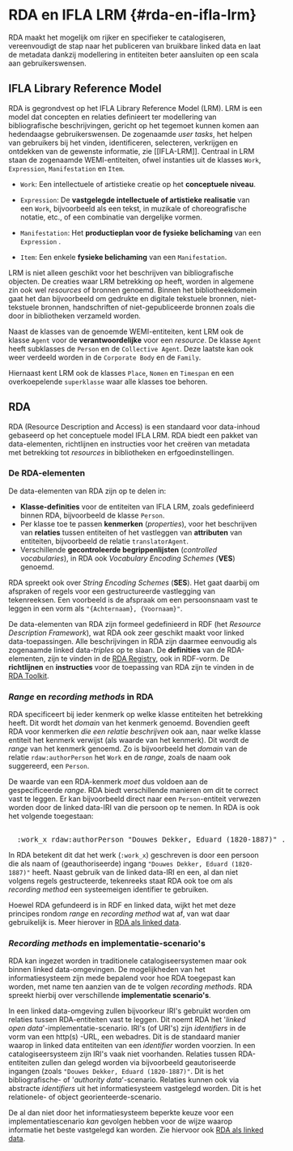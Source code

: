 RDA en IFLA LRM {#rda-en-ifla-lrm}
=====================

RDA maakt het mogelijk om rijker en specifieker te catalogiseren, vereenvoudigt de stap naar het publiceren van bruikbare linked data en laat de metadata dankzij modellering in entiteiten beter aansluiten op een scala aan gebruikerswensen.

## IFLA Library Reference Model

RDA is gegrondvest op het IFLA Library Reference Model (LRM). LRM is een model dat concepten en relaties definieert ter modellering van bibliografische beschrijvingen, gericht op het tegemoet kunnen komen aan hedendaagse gebruikerswensen. De zogenaamde *user tasks*, het helpen van gebruikers bij het vinden, identificeren, selecteren, verkrijgen en ontdekken van de gewenste informatie, zie [[IFLA-LRM]]. Centraal in LRM staan de zogenaamde WEMI-entiteiten, ofwel instanties uit de klasses `Work`, `Expression`, `Manifestation` en `Item`.

* `Work`: Een intellectuele of artistieke creatie op het **conceptuele niveau**. 

* `Expression`: De **vastgelegde intellectuele of artistieke realisatie** van een `Work`, bijvoorbeeld als een tekst, in muzikale of choreografische notatie, etc., of een combinatie van dergelijke vormen. 

* `Manifestation`: Het **productieplan voor de fysieke belichaming** van een `Expression` . 

* `Item`: Een enkele **fysieke belichaming** van een `Manifestation`. 

LRM is niet alleen geschikt voor het beschrijven van bibliografische objecten. De creaties waar LRM betrekking op heeft, worden in algemene zin ook wel *resources* of bronnen genoemd. Binnen het bibliotheekdomein gaat het dan bijvoorbeeld om gedrukte en digitale tekstuele bronnen, niet-tekstuele bronnen, handschriften of niet-gepubliceerde bronnen zoals die door in bibliotheken verzameld worden.

Naast de klasses van de genoemde WEMI-entiteiten, kent LRM ook de klasse `Agent` voor de **verantwoordelijke** voor een *resource*. De klasse `Agent` heeft subklasses de `Person` en de `Collective Agent`. Deze laatste kan ook weer verdeeld worden in de `Corporate Body` en de `Family`.

Hiernaast kent LRM ook de klasses `Place`, `Nomen` en `Timespan` en een overkoepelende `superklasse` waar alle klasses toe behoren.

## RDA

RDA (Resource Description and Access) is een standaard voor data-inhoud gebaseerd op het conceptuele model IFLA LRM. RDA biedt een pakket van data-elementen, richtlijnen en instructies voor het creëren van metadata met betrekking tot *resources* in bibliotheken en erfgoedinstellingen. 

### De RDA-elementen
De data-elementen van RDA zijn op te delen in:

* **Klasse-definities** voor de entiteiten van IFLA LRM, zoals gedefinieerd binnen RDA, bijvoorbeeld de klasse `Person`.
* Per klasse toe te passen **kenmerken** (*properties*), voor het beschrijven van **relaties** tussen entiteiten of het vastleggen van **attributen** van entiteiten, bijvoorbeeld de relatie `translatorAgent`.
* Verschillende **gecontroleerde begrippenlijsten** (*controlled vocabularies*), in RDA ook *Vocabulary Encoding Schemes* (**VES**) genoemd.

RDA spreekt ook over *String Encoding Schemes* (**SES**). Het gaat daarbij om afspraken of regels voor een gestructureerde vastlegging van tekenreeksen. Een voorbeeld is de afspraak om een persoonsnaam vast te leggen in een vorm als  `"{Achternaam}, {Voornaam}"`.

De data-elementen van RDA zijn formeel gedefinieerd in RDF (het *Resource Description Framework*), wat RDA ook zeer geschikt maakt voor linked data-toepassingen. Alle beschrijvingen in RDA zijn daarmee eenvoudig als zogenaamde linked data-*triples* op te slaan. De **definities** van de RDA-elementen, zijn te vinden in de [RDA Registry](https://www.rdaregistry.info), ook in RDF-vorm. De **richtlijnen** en **instructies** voor de toepassing van RDA zijn te vinden in de [RDA Toolkit](https://rdatoolkit.org/).

### *Range* en *recording methods* in RDA
RDA specificeert bij ieder kenmerk op welke klasse entiteiten het betrekking heeft. Dit wordt het *domain* van het kenmerk genoemd. Bovendien geeft RDA voor kenmerken *die een relatie beschrijven* ook aan, naar welke klasse entiteit het kenmerk verwijst (als waarde van het kenmerk). Dit wordt de *range* van het kenmerk genoemd.  Zo is bijvoorbeeld het *domain* van de relatie `rdaw:authorPerson` het `Work` en de *range*, zoals de naam ook suggereerd, een `Person`.

De waarde van een RDA-kenmerk *moet* dus voldoen aan de gespecificeerde *range*. RDA biedt verschillende manieren om dit te correct vast te leggen. Er kan bijvoorbeeld direct naar een `Person`-entiteit verwezen worden door de linked data-IRI van die persoon op te nemen. In RDA is ook het volgende toegestaan:

<xmp highlight=turtle>
  :work_x rdaw:authorPerson "Douwes Dekker, Eduard (1820-1887)" .
</xmp>

In RDA betekent dit dat het werk (`:work_x`) geschreven is door een persoon die als naam of (geauthoriseerde) ingang `"Douwes Dekker, Eduard (1820-1887)"` heeft. Naast gebruik van de linked data-IRI en een, al dan niet volgens regels gestructeerde, tekenreeks staat RDA ook toe om als *recording method* een systeemeigen identifier te gebruiken. 

Hoewel RDA gefundeerd is in RDF en linked data, wijkt het met deze principes rondom *range* en *recording method* wat af, van wat daar gebruikelijk is. Meer hierover in [RDA als linked data](#rda-als-ld).

### *Recording methods* en implementatie-scenario's
RDA kan ingezet worden in traditionele catalogiseersystemen maar ook binnen linked data-omgevingen. De mogelijkheden van het informatiesysteem zijn mede bepalend voor hoe RDA toegepast kan worden, met name ten aanzien van de te volgen *recording methods*. RDA spreekt hierbij over verschillende **implementatie scenario's**. 

In een linked data-omgeving zullen bijvoorkeur IRI's gebruikt worden om relaties tussen RDA-entiteiten vast te leggen. Dit noemt RDA het '*linked open data*'-implementatie-scenario. IRI's (of URI's) zijn *identifiers* in de vorm van een http(s) -URL, een webadres. Dit is de standaard manier waarop in linked data entiteiten van een *identifier* worden voorzien. In een catalogiseersysteem zijn IRI's vaak niet voorhanden. Relaties tussen RDA-entiteiten zullen dan gelegd worden via bijvoorbeeld geautoriseerde ingangen (zoals `"Douwes Dekker, Eduard (1820-1887)"`. Dit is het bibliografische- of '*authority data*'-scenario. Relaties kunnen ook via abstracte *identifiers* uit het informatiesysteem vastgelegd worden. Dit is het relationele- of object georienteerde-scenario.

De al dan niet door het informatiesysteem beperkte keuze voor een implementatiescenario *kan* gevolgen hebben voor de wijze waarop informatie het beste vastgelegd kan worden. Zie hiervoor ook [RDA als linked data](#rda-als-ld).
